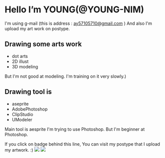 # Hello  I’m YOUNG(@YOUNG-NIM) 
I'm using g-mail (this is address : ay57105710@gmail.com )
And also I'm upload my art work on postype.


## Drawing some arts work
- dot arts
- 2D illust
- 3D modeling

But I'm not good at modeling. I'm training on it very slowly.)

## Drawing tool is
- aseprite
- AdobePhotoshop
- ClipStudio
- UModeler

Main tool is aesprite
I'm trying to use Photoshop. But I'm beginner at Photoshop.

If you click on badge behind this line, You can visit my postype that I upload my artwork. :)
<a href="https://young-drawbox.postype.com/" target="_blank"><img src="https://img.shields.io/badge/Aseprite-#7D929E?style=for-the-badge&logo=Aseprite&logoColor=white"/></a>
<a href="https://young-drawbox.postype.com/" target="_blank"><img src="https://img.shields.io/badge/Adobe Photoshop-#31A8FF?style=for-the-badge&logo=Adobe Photoshop&logoColor=white"/></a>

<!---
YOUNG-NIM/YOUNG-NIM is a ✨ special ✨ repository because its `README.md` (this file) appears on your GitHub profile.
You can click the Preview link to take a look at your changes.
--->
